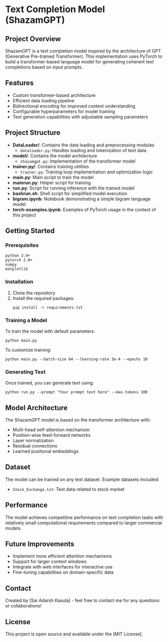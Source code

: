 # Text Completion Model (ShazamGPT)

## Project Overview
ShazamGPT is a text completion model inspired by the architecture of GPT (Generative Pre-trained Transformer). This implementation uses PyTorch to build a transformer-based language model for generating coherent text completions based on input prompts.

## Features
- Custom transformer-based architecture
- Efficient data loading pipeline
- Bidirectional encoding for improved context understanding
- Configurable hyperparameters for model training
- Text generation capabilities with adjustable sampling parameters

## Project Structure
- **DataLoader/**: Contains the data loading and preprocessing modules
  - `dataloader.py`: Handles loading and tokenization of text data
- **model/**: Contains the model architecture
  - `shazamgpt.py`: Implementation of the transformer model
- **trainer.py/**: Contains training utilities
  - `trainer.py`: Training loop implementation and optimization logic
- **main.py**: Main script to train the model
- **mainrun.py**: Helper script for training
- **run.py**: Script for running inference with the trained model
- **bashrun.sh**: Shell script for simplified model execution
- **bigram.ipynb**: Notebook demonstrating a simple bigram language model
- **torch-examples.ipynb**: Examples of PyTorch usage in the context of this project

## Getting Started

### Prerequisites
```
python 3.9+
pytorch 2.0+
numpy
matplotlib
```

### Installation
1. Clone the repository
2. Install the required packages:
   ```
   pip install -r requirements.txt
   ```

### Training a Model
To train the model with default parameters:
```
python main.py
```

To customize training:
```
python main.py --batch-size 64 --learning-rate 3e-4 --epochs 10
```

### Generating Text
Once trained, you can generate text using:
```
python run.py --prompt "Your prompt text here" --max-tokens 100
```

## Model Architecture
The ShazamGPT model is based on the transformer architecture with:
- Multi-head self-attention mechanism
- Position-wise feed-forward networks
- Layer normalization
- Residual connections
- Learned positional embeddings

## Dataset
The model can be trained on any text dataset. Example datasets included:
- `Stock_Exchange.txt`: Text data related to stock market

## Performance
The model achieves competitive performance on text completion tasks with relatively small computational requirements compared to larger commercial models.

## Future Improvements
- Implement more efficient attention mechanisms
- Support for larger context windows
- Integrate with web interfaces for interactive use
- Fine-tuning capabilities on domain-specific data

## Contact
Created by [Sai Adarsh Kasula] - feel free to contact me for any questions or collaborations!

## License
This project is open source and available under the [MIT License].